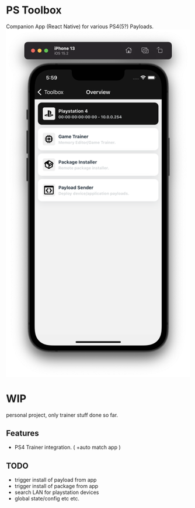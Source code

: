 # PS Toolbox
Companion App (React Native) for various PS4(5?) Payloads.
![device overview](docs/assets/overview.png "Overview")

# WIP
personal project, only trainer stuff done so far.

## Features
- PS4 Trainer integration. ( +auto match app )

## TODO
- trigger install of payload from app
- trigger install of package from app
- search LAN for playstation devices
- global state/config etc etc.